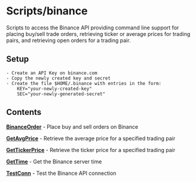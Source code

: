 Scripts/binance
===============

Scripts to access the Binance API providing command line support for placing buy/sell trade orders, retrieving ticker or average prices for trading pairs, and retrieving open orders for a trading pair.

Setup
-----

    - Create an API Key on binance.com
    - Copy the newly created key and secret
    - Create the file $HOME/.binance with entries in the form:
        KEY="your-newly-created-key"
        SEC="your-newly-generated-secret"

Contents
--------

[**BinanceOrder**](binance/BinanceOrder) - Place buy and sell orders on Binance

[**GetAvgPrice**](binance/GetAvgPrice) - Retrieve the average price for a specified trading pair

[**GetTickerPrice**](binance/GetTickerPrice) - Retrieve the ticker price for a specified trading pair

[**GetTime**](binance/GetTime) - Get the Binance server time

[**TestConn**](binance/TestConn) - Test the Binance API connection

